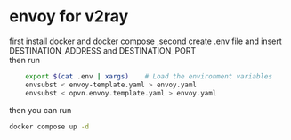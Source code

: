 # envoy for v2ray

  first install docker and docker compose ,second create .env file and insert DESTINATION_ADDRESS and DESTINATION_PORT <br/>
  then run 
``` bash 
    export $(cat .env | xargs)    # Load the environment variables
    envsubst < envoy-template.yaml > envoy.yaml
    envsubst < opvn.envoy.template.yaml > envoy.yaml
```

then you can run 
``` bash
docker compose up -d
```